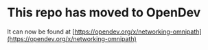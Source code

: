 # This repo has moved to OpenDev

It can now be found at [https://opendev.org/x/networking-omnipath](https://opendev.org/x/networking-omnipath)
